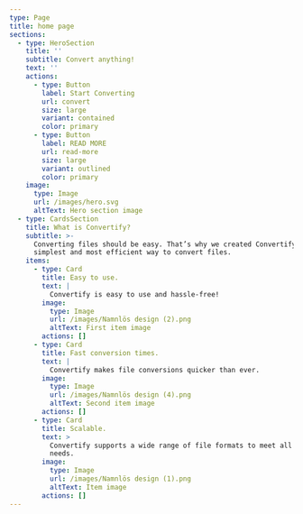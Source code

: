 ```yaml
---
type: Page
title: home page
sections:
  - type: HeroSection
    title: ''
    subtitle: Convert anything!
    text: ''
    actions:
      - type: Button
        label: Start Converting
        url: convert
        size: large
        variant: contained
        color: primary
      - type: Button
        label: READ MORE
        url: read-more
        size: large
        variant: outlined
        color: primary
    image:
      type: Image
      url: /images/hero.svg
      altText: Hero section image
  - type: CardsSection
    title: What is Convertify?
    subtitle: >-
      Converting files should be easy. That’s why we created Convertify—the
      simplest and most efficient way to convert files.
    items:
      - type: Card
        title: Easy to use.
        text: |
          Convertify is easy to use and hassle-free!
        image:
          type: Image
          url: /images/Namnlös design (2).png
          altText: First item image
        actions: []
      - type: Card
        title: Fast conversion times.
        text: |
          Convertify makes file conversions quicker than ever.
        image:
          type: Image
          url: /images/Namnlös design (4).png
          altText: Second item image
        actions: []
      - type: Card
        title: Scalable.
        text: >
          Convertify supports a wide range of file formats to meet all your
          needs.
        image:
          type: Image
          url: /images/Namnlös design (1).png
          altText: Item image
        actions: []
---
```

